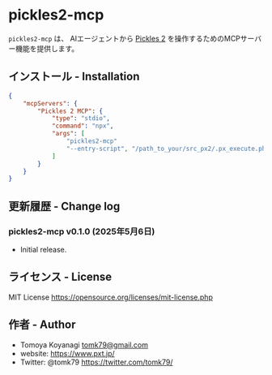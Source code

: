 # pickles2-mcp

`pickles2-mcp` は、 AIエージェントから <a href="https://pickles2.com/" target="_blank">Pickles 2</a> を操作するためのMCPサーバー機能を提供します。

## インストール - Installation

```json
{
    "mcpServers": {
		"Pickles 2 MCP": {
			"type": "stdio",
			"command": "npx",
			"args": [
                "pickles2-mcp"
				"--entry-script", "/path_to_your/src_px2/.px_execute.php"
			]
		}
    }
}
```


## 更新履歴 - Change log

### pickles2-mcp v0.1.0 (2025年5月6日)

- Initial release.


## ライセンス - License

MIT License https://opensource.org/licenses/mit-license.php


## 作者 - Author

- Tomoya Koyanagi <tomk79@gmail.com>
- website: <https://www.pxt.jp/>
- Twitter: @tomk79 <https://twitter.com/tomk79/>
